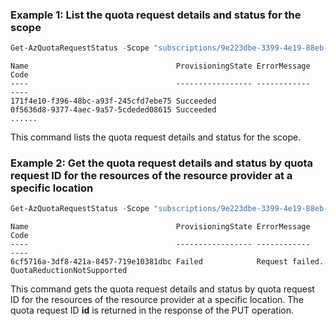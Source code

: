 ### Example 1: List the quota request details and status for the scope
```powershell
Get-AzQuotaRequestStatus -Scope "subscriptions/9e223dbe-3399-4e19-88eb-0975f02ac87f/providers/Microsoft.Network/locations/eastus"
```

```output
Name                                 ProvisioningState ErrorMessage    Code
----                                 ----------------- ------------    ----
171f4e10-f396-48bc-a93f-245cfd7ebe75 Succeeded
0f5636d8-9377-4aec-9a57-5cdeded08615 Succeeded
......
```

This command lists the quota request details and status for the scope.

### Example 2: Get the quota request details and status by quota request ID for the resources of the resource provider at a specific location
```powershell
Get-AzQuotaRequestStatus -Scope "subscriptions/9e223dbe-3399-4e19-88eb-0975f02ac87f/providers/Microsoft.Network/locations/eastus" -Id "6cf5716a-3df8-421a-8457-719e10381dbc"
```

```output
Name                                 ProvisioningState ErrorMessage    Code
----                                 ----------------- ------------    ----
6cf5716a-3df8-421a-8457-719e10381dbc Failed            Request failed. QuotaReductionNotSupported
```

This command gets the quota request details and status by quota request ID for the resources of the resource provider at a specific location.
The quota request ID **id** is returned in the response of the PUT operation.